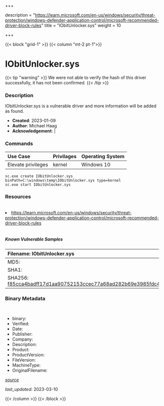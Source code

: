 +++

description = "https://learn.microsoft.com/en-us/windows/security/threat-protection/windows-defender-application-control/microsoft-recommended-driver-block-rules"
title = "IObitUnlocker.sys"
weight = 10

+++


{{< block "grid-1" >}}
{{< column "mt-2 pt-1">}}




# IObitUnlocker.sys 


{{< tip "warning" >}}
We were not able to verify the hash of this driver successfully, it has not been confirmed.
{{< /tip >}}




### Description


IObitUnlocker.sys is a vulnerable driver and more information will be added as found.


- **Created**: 2023-01-09
- **Author**: Michael Haag
- **Acknowledgement**:  | [](https://twitter.com/)

### Commands

| Use Case | Privilages | Operating System | 
|:---- | ---- | ---- |
| Elevate privileges | kernel | Windows 10 |

```
sc.exe create IObitUnlocker.sys binPath=C:\windows\temp\IObitUnlocker.sys type=kernel
sc.exe start IObitUnlocker.sys
```

### Resources
<br>


<li><a href=" https://learn.microsoft.com/en-us/windows/security/threat-protection/windows-defender-application-control/microsoft-recommended-driver-block-rules"> https://learn.microsoft.com/en-us/windows/security/threat-protection/windows-defender-application-control/microsoft-recommended-driver-block-rules</a></li>


<br>


##### Known Vulnerable Samples

| Filename: IObitUnlocker.sys |
|:---- |
|MD5: <a href="https://www.virustotal.com/gui/file/{&#39;Filename&#39;: &#39;IObitUnlocker.sys&#39;, &#39;MD5&#39;: &#39;&#39;, &#39;SHA1&#39;: &#39;&#39;, &#39;SHA256&#39;: &#39;f85cca4badff17d1aa90752153ccec77a68ad282b69e3985fdc4743eaea85004&#39;}"></a>|
|SHA1: <a href="https://www.virustotal.com/gui/file/{&#39;Filename&#39;: &#39;IObitUnlocker.sys&#39;, &#39;MD5&#39;: &#39;&#39;, &#39;SHA1&#39;: &#39;&#39;, &#39;SHA256&#39;: &#39;f85cca4badff17d1aa90752153ccec77a68ad282b69e3985fdc4743eaea85004&#39;}"></a>|
|SHA256: <a href="https://www.virustotal.com/gui/file/{&#39;Filename&#39;: &#39;IObitUnlocker.sys&#39;, &#39;MD5&#39;: &#39;&#39;, &#39;SHA1&#39;: &#39;&#39;, &#39;SHA256&#39;: &#39;f85cca4badff17d1aa90752153ccec77a68ad282b69e3985fdc4743eaea85004&#39;}">f85cca4badff17d1aa90752153ccec77a68ad282b69e3985fdc4743eaea85004</a>|




### Binary Metadata
<br>

- binary: 
- Verified: 
- Date: 
- Publisher: 
- Company: 
- Description: 
- Product: 
- ProductVersion: 
- FileVersion: 
- MachineType: 
- OriginalFilename: 

[*source*](https://github.com/magicsword-io/LOLDrivers/tree/main/yaml/iobitunlocker.sys.yml)

*last_updated:* 2023-03-10


{{< /column >}}
{{< /block >}}
